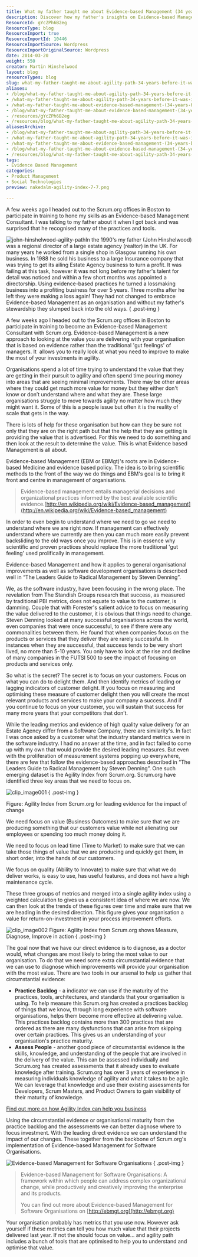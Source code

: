 ```yaml
---
title: What my father taught me about Evidence-based Management (34 years before it was invented!)
description: Discover how my father's insights on Evidence-based Management transformed a failing business 34 years before its inception. Learn to optimize value and agility!
ResourceId: gYcZPh6B2eg
ResourceType: blog
ResourceImport: true
ResourceImportId: 10446
ResourceImportSource: Wordpress
ResourceImportOriginalSource: Wordpress
date: 2014-03-20
weight: 550
creator: Martin Hinshelwood
layout: blog
resourceTypes: blog
slug: what-my-father-taught-me-about-agility-path-34-years-before-it-was-invented
aliases:
- /blog/what-my-father-taught-me-about-agility-path-34-years-before-it-was-invented
- /what-my-father-taught-me-about-agility-path-34-years-before-it-was-invented
- /what-my-father-taught-me-about-evidence-based-management-(34-years-before-it-was-invented-)
- /blog/what-my-father-taught-me-about-evidence-based-management-(34-years-before-it-was-invented-)
- /resources/gYcZPh6B2eg
- /resources/blog/what-my-father-taught-me-about-agility-path-34-years-before-it-was-invented
aliasesArchive:
- /blog/what-my-father-taught-me-about-agility-path-34-years-before-it-was-invented
- /what-my-father-taught-me-about-agility-path-34-years-before-it-was-invented
- /what-my-father-taught-me-about-evidence-based-management-(34-years-before-it-was-invented-)
- /blog/what-my-father-taught-me-about-evidence-based-management-(34-years-before-it-was-invented-)
- /resources/blog/what-my-father-taught-me-about-agility-path-34-years-before-it-was-invented
tags:
- Evidence Based Management
categories:
- Product Management
- Social Technologies
preview: nakedalm-agility-index-7-7.png

---
```

A few weeks ago I headed out to the Scrum.org offices in Boston to participate in training to hone my skills as an Evidence-based Management Consultant. I was talking to my father about it when I got back and was surprised that he recognised many of the practices and tools.

![john-hinshelwood-agility-path](images/john-hinshelwood-agility-path-4-4.jpg)In the 1990's my father (John Hinshelwood) was a regional director of a large estate agency (realtor) in the UK. For many years he worked from a single shop in Glasgow running his own business. In 1988 he sold his business to a large Insurance company that was trying to get its ailing Estate Agency business to turn a profit. It was failing at this task, however it was not long before my father's talent for detail was noticed and within a few short months was appointed a directorship. Using evidence-based practices he turned a lossmaking business into a profiting business for over 5 years. Three months after he left they were making a loss again! They had not changed to embrace Evidence-based Management as an organisation and without my father's stewardship they slumped back into the old ways.
{ .post-img }

A few weeks ago I headed out to the Scrum.org offices in Boston to participate in training to become an Evidence-based Management Consultant with Scrum.org. Evidence-based Management is a new approach to looking at the value you are delivering with your organisation that is based on evidence rather than the traditional 'gut feelings' of managers. It  allows you to really look at what you need to improve to make the most of your investments in agility.

Organisations spend a lot of time trying to understand the value that they are getting in their pursuit to agility and often spend time pouring money into areas that are seeing minimal improvements. There may be other areas where they could get much more value for money but they either don't know or don’t understand where and what they are. These large organisations struggle to move towards agility no matter how much they might want it. Some of this is a people issue but often it is the reality of scale that gets in the way.

There is lots of help for these organisation but how can they be sure not only that they are on the right path but that the help that they are getting is providing the value that is advertised. For this we need to do something and then look at the result to determine the value. This is what Evidence based Management is all about.

Evidence-based Management (EBM or EBMgt)'s roots are in Evidence-based Medicine and evidence based policy. The idea is to bring scientific methods to the front of the way we do things and EBM's goal is to bring it front and centre in management of organisations.

> Evidence-based management entails managerial decisions and organizational practices informed by the best available scientific evidence.[http://en.wikipedia.org/wiki/Evidence-based_management](http://en.wikipedia.org/wiki/Evidence-based_management)

In order to even begin to understand where we need to go we need to understand where we are right now. If management can effectively understand where we currently are then you can much more easily prevent backsliding to the old ways once you improve. This is in essence why scientific and proven practices should replace the more traditional 'gut feeling' used prolifically in management.

Evidence-based Management and how it applies to general organisational improvements as well as software development organisations is described well in “The Leaders Guide to Radical Management by Steven Denning”.

We, as the software industry, have been focusing in the wrong place. The revelation from The Standish Groups research that success, as measured by traditional PBI metrics, does not equate to value to the customer, is damming. Couple that with Forester's salient advice to focus on measuring the value delivered to the customer, it is obvious that things need to change. Steven Denning looked at many successful organisations across the world, even companies that were once successful, to see if there were any commonalities between them. He found that when companies focus on the products or services that they deliver they are rarely successful. In instances when they are successful, that success tends to be very short lived, no more than 5-10 years. You only have to look at the rise and decline of many companies in the FUTSI 500 to see the impact of focusing on products and services only.

So what is the secret? The secret is to focus on your customers. Focus on what you can do to delight them. And then identify metrics of leading or lagging indicators of customer delight. If you focus on measuring and optimising these measure of customer delight then you will create the most relevant products and services to make your company a success. And if you continue to focus on your customer, you will sustain that success for many more years that your competitors that don’t.

While the leading metrics and evidence of high quality value delivery for an Estate Agency differ from a Software Company, there are similarity's. In fact I was once asked by a customer what the industry standard metrics were in the software industry. I had no answer at the time, and in fact failed to come up with my own that would provide the desired leading measures. But even with the proliferation of measurement systems popping up everywhere, there are few that follow the evidence-based approaches described in “The Leaders Guide to Radical Management by Steven Denning”. One such emerging dataset is the Agility Index from Scrum.org. Scrum.org have identified three key areas that we need to focus on.

![clip_image001](images/naked-alm-current-value-ability-to-inovate-time-to-market-5-5.png "clip_image001")
{ .post-img }

Figure: Agility Index from Scrum.org for leading evidence for the impact of change

We need focus on value (Business Outcomes) to make sure that we are producing something that our customers value while not alienating our employees or spending too much money doing it.

We need to focus on lead time (Time to Market) to make sure that we can take those things of value that we are producing and quickly get them, in short order, into the hands of our customers.

We focus on quality (Ability to Innovate) to make sure that what we do deliver works, is easy to use, has useful features, and does not have a high maintenance cycle.

These three groups of metrics and merged into a single agility index using a weighted calculation to gives us a consistent idea of where we are now. We can then look at the trends of these figures over time and make sure that we are heading in the desired direction. This figure gives your organisation a value for return-on-investment in your process improvement efforts.

![clip_image002](images/clip_image002-2-2.png "clip_image002") Figure: Agility Index from Scrum.org shows Measure, Diagnose, Improve in action
{ .post-img }

The goal now that we have our direct evidence is to diagnose, as a doctor would, what changes are most likely to bring the most value to our organisation. To do that we need some extra circumstantial evidence that we can use to diagnose which improvements will provide your organisation with the most value. There are two tools in our arsenal to help us gather that circumstantial evidence:

- **Practice Backlog** - a indicator we can use if the maturity of the practices, tools, architectures, and standards that your organisation is using. To help measure this Scrum.org has created a practices backlog of things that we know, through long experience with software organisations, helps them become more effective at delivering value. This practices backlog contains more than 300 practices that are ordered as there are many dysfunctions that can arise from skipping over certain practices. This gives us an understanding of your organisation's practice maturity.
- **Assess People** - another good piece of circumstantial evidence is the skills, knowledge, and understanding of the people that are involved in the delivery of the value. This can be assessed individually and Scrum.org has created assessments that it already uses to evaluate knowledge after training. Scrum.org has over 3 years of experience in measuring individuals knowledge of agility and what it takes to be agile. We can leverage that knowledge and use their existing assessments for Developers, Scrum Masters, and Product Owners to gain visibility of their maturity of knowledge.

[Find out more on how Agility Index can help you business](http://nkdagility.com)

Using the circumstantial evidence or organisational maturity from the practice backlog and the assessments we can better diagnose where to focus investment. With the leading direct evidence we can understand the impact of our changes. These together from the backbone of Scrum.org's implementation of Evidence-based Management for Software Organisations.

![Evidence-based Management for Software Organisations](images/naked-alm-evidence-based-management-for-software-organisations-6-6.png "clip_image003")
{ .post-img }

> Evidence-based Management for Software Organisations: A framework within which people can address complex organizational change, while productively and creatively improving the enterprise and its products.
>
> You can find out more about Evidence-based Management for Software Organisations on [http://ebmgt.org](http://ebmgt.org)

Your organisation probably has metrics that you use now. However ask yourself if these metrics can tell you how much value that their projects delivered last year. If not the should focus on value… and agility path includes a bunch of tools that are optimised to help you to understand and optimise that value.
